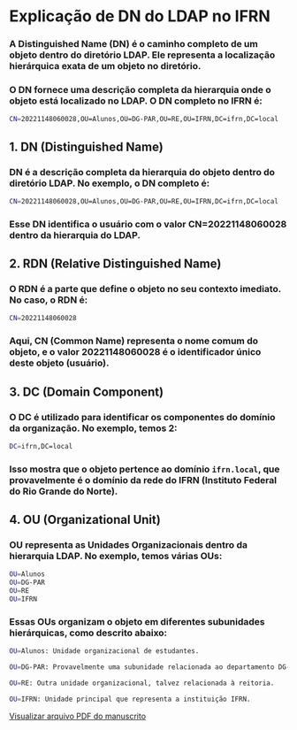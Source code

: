# Explicação de DN do LDAP no IFRN

### A Distinguished Name (DN) é o caminho completo de um objeto dentro do diretório LDAP. Ele representa a localização hierárquica exata de um objeto no diretório.

### O DN fornece uma descrição completa da hierarquia onde o objeto está localizado no LDAP. O DN completo no IFRN é:

```bash
CN=20221148060028,OU=Alunos,OU=DG-PAR,OU=RE,OU=IFRN,DC=ifrn,DC=local
```

## 1. DN (Distinguished Name)

### DN é a descrição completa da hierarquia do objeto dentro do diretório LDAP. No exemplo, o DN completo é:

```bash
CN=20221148060028,OU=Alunos,OU=DG-PAR,OU=RE,OU=IFRN,DC=ifrn,DC=local
```

### Esse DN identifica o usuário com o valor CN=20221148060028 dentro da hierarquia do LDAP.


## 2. RDN (Relative Distinguished Name)

### O RDN é a parte que define o objeto no seu contexto imediato. No caso, o RDN é:

```bash
CN=20221148060028
```

### Aqui, CN (Common Name) representa o nome comum do objeto, e o valor 20221148060028 é o identificador único deste objeto (usuário).


## 3. DC (Domain Component)

### O DC é utilizado para identificar os componentes do domínio da organização. No exemplo, temos 2:

```bash
DC=ifrn,DC=local
```

### Isso mostra que o objeto pertence ao domínio `ifrn.local`, que provavelmente é o domínio da rede do IFRN (Instituto Federal do Rio Grande do Norte).

## 4. OU (Organizational Unit)

### OU representa as Unidades Organizacionais dentro da hierarquia LDAP. No exemplo, temos várias OUs:

```bash
OU=Alunos
OU=DG-PAR
OU=RE
OU=IFRN
```

### Essas OUs organizam o objeto em diferentes subunidades hierárquicas, como descrito abaixo:

```bash
OU=Alunos: Unidade organizacional de estudantes.

OU=DG-PAR: Provavelmente uma subunidade relacionada ao departamento DG-PAR.

OU=RE: Outra unidade organizacional, talvez relacionada à reitoria.

OU=IFRN: Unidade principal que representa a instituição IFRN.
```

[Visualizar arquivo PDF do manuscrito](manuscrito-dn-ldap-ifrn.pdf)